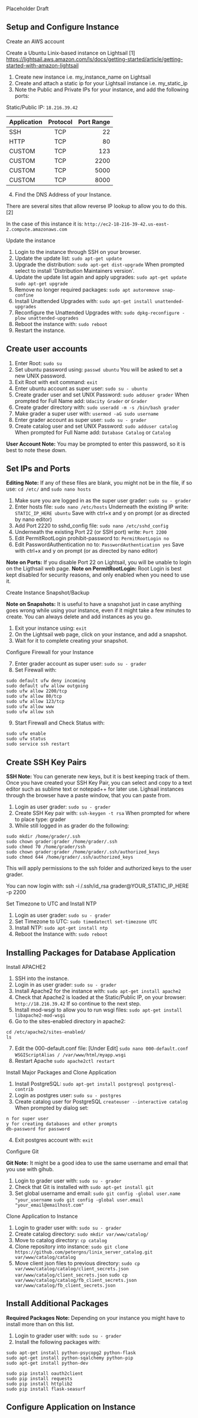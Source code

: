 Placeholder Draft

Setup and Configure Instance
------
Create an AWS account

Create a Ubuntu Linix-based instance on Lightsail [1]
https://lightsail.aws.amazon.com/ls/docs/getting-started/article/getting-started-with-amazon-lightsail

1. Create new instance i.e. my_instance_name on Lightsail
2. Create and attach a static ip for your Lightsail instance i.e. my_static_ip
3. Note the Public and Private IPs for your instance, and add the following ports:

Static/Public IP: `18.216.39.42`

| Application   | Protocol      | Port Range  |
| ------------- |:-------------:| -----------:|
| SSH           | TCP           | 22          |
| HTTP          | TCP           | 80          |
| CUSTOM        | TCP           | 123         |
| CUSTOM        | TCP           | 2200        |
| CUSTOM        | TCP           | 5000        |
| CUSTOM        | TCP           | 8000        |

4. Find the DNS Address of your Instance. 

There are several sites that allow reverse IP lookup to allow you to do this. [2]

In the case of this instance it is: `http://ec2-18-216-39-42.us-east-2.compute.amazonaws.com`

Update the instance

1. Login to the instance through SSH on your browser.
2. Update the update list:
`sudo apt-get update`
3. Upgrade the distribution:
`sudo apt-get dist-upgrade`
When prompted select to install 'Distribution Maintainers version'.
4. Update the update list again and apply upgrades:
`sudo apt-get update`
`sudo apt-get upgrade`
5. Remove no longer required packages:
`sudo apt autoremove snap-confine`
6. Install Unattended Upgrades with:
`sudo apt-get install unattended-upgrades`
7. Reconfigure the Unattended Upgrades with:
`sudo dpkg-reconfigure -plow unattended-upgrades`
8. Reboot the instance with:
`sudo reboot`
9. Restart the instance.


Create user accounts
------
1. Enter Root:
`sudo su`
2. Set ubuntu password using:
`passwd ubuntu`
You will be asked to set a new UNIX password.
3. Exit Root with exit command:
`exit`
4. Enter ubuntu account as super user:
`sudo su - ubuntu`
5. Create grader user and set UNIX Password:
`sudo adduser grader`
When prompted for Full Name add:
`Udacity Grader` or `Grader`
6. Create grader directory with:
`sudo useradd -m -s /bin/bash grader`
7. Make grader a super user with:
`usermod -aG sudo username`
8. Enter grader account as super user:
`sudo su - grader`
9. Create catalog user and set UNIX Password:
`sudo adduser catalog`
When prompted for Full Name add:
`Database Catalog` or `Catalog`

**User Account Note:** You may be prompted to enter this password, so it is best to note these down.

Set IPs and Ports
------
**Editing Note:** If any of these files are blank, you might not be in the file, if so use:
`cd /etc/` and `sudo nano hosts`
1. Make sure you are logged in as the super user grader:
`sudo su - grader`
2. Enter hosts file:
`sudo nano /etc/hosts`
Underneath the existing IP write:
`STATIC_IP_HERE ubuntu`
Save with ctrl+x and y on prompt (or as directed by nano editor)
3. Add Port 2220 to sshd_config file:
`sudo nano /etc/sshd_config`
4. Underneath the existing Port 22 (or SSH port) write:
`Port 2200`
5. Edit PermitRootLogin prohibit-password to:
`PermitRootLogin no`
6. Edit PasswordAuthentication no to:
`PasswordAuthentication yes`
Save with ctrl+x and y on prompt (or as directed by nano editor)

**Note on Ports:** If you disable Port 22 on Lightsail, you will be unable to login on the Ligthsail web page.
**Note on PermitRootLogin:** Root Login is best kept disabled for security reasons, and only enabled when you need to use it.

Create Instance Snapshot/Backup

**Note on Snapshots:** It is useful to have a snapshot just in case anything goes wrong while using your instance, even if it might take a few minutes to create. You can always delete and add instances as you go.

1. Exit your instance using:
`exit`
2. On the Lightsail web page, click on your instance, and add a snapshot.
3. Wait for it to complete creating your snapshot.

Configure Firewall for your Instance

7. Enter grader account as super user:
`sudo su - grader`
8. Set Firewall with:
```
sudo default ufw deny incoming
sudo default ufw allow outgoing
sudo ufw allow 2200/tcp
sudo ufw allow 80/tcp
sudo ufw allow 123/tcp
sudo ufw allow www
sudo ufw allow ssh
```
9. Start Firewall and Check Status with:
```
sudo ufw enable
sudo ufw status
sudo service ssh restart
```
Create SSH Key Pairs
------
**SSH Note:** You can generate new keys, but it is best keeping track of them. Once you have created your SSH Key Pair, you can select and copy to a text editor such as sublime text or notepad++ for later use. Lighsail instances through the browser have a paste window, that you can paste from. 

1. Login as user grader:
`sudo su - grader`
2. Create SSH Key pair with:
`ssh-keygen -t rsa`
When prompted for where to place type: grader
3. While still logged in as grader do the following:
```
sudo mkdir /home/grader/.ssh
sudo chown grader:grader /home/grader/.ssh
sudo chmod 70 /home/grader/ssh
sudo chown grader:grader /home/grader/.ssh/authorized_keys
sudo chmod 644 /home/grader/.ssh/authorized_keys
```
This will apply permissions to the ssh folder and authorized keys to the user grader.

You can now login with:
ssh -i /.ssh/id_rsa grader@YOUR_STATIC_IP_HERE -p 2200

Set Timezone to UTC and Install NTP

1. Login as user grader:
`sudo su - grader`
2. Set Timezone to UTC:
`sudo timedatectl set-timezone UTC`
3. Install NTP:
`sudo apt-get install ntp`
4. Reboot the Instance with:
`sudo reboot`

Installing Packages for Database Application
------
Install APACHE2

1. SSH into the instance.
2. Login in as user grader:
`sudo su - grader`
3. Install Apache2 for the instance with:
`sudo apt-get install apache2`
4. Check that Apache2 is loaded at the Static/Public IP, on your browser:
`http://18.216.39.42`
If so continue to the next step.
5. Install mod-wsgi to allow you to run wsgi files:
`sudo apt-get install libapache2-mod-wsgi`
6. Go to the sites-enabled directory in apache2:
```
cd /etc/apache2/sites-enabled/
ls
```
7. Edit the 000-default.conf file: [Under Edit]
`sudo nano 000-default.conf`
`WSGIScriptAlias / /var/www/html/myapp.wsgi`
8. Restart Apache
`sudo apache2ctl restart`

Install Major Packages and Clone Application

1. Install PostgreSQL:
`sudo apt-get install postgresql postgresql-contrib`
2. Login as postgres user:
`sudo su - postgres`
3. Create catalog user for PostgreSQL
`createuser --interactive catalog`
When prompted by dialog set:
```
n for super user
y for creating databases and other prompts
db-password for password
```
4. Exit postgres account with:
`exit`

Configure Git 

**Git Note:** It might be a good idea to use the same username and email that you use with gihub.

1. Login to grader user with:
`sudo su - grader`
2. Check that Git is installed with
`sudo apt-get install git`
3. Set global username and email:
`sudo git config -global user.name "your_username`
`sudo git config -global user.email "your_email@emailhost.com"`

Clone Application to Instance

1. Login to grader user with:
`sudo su - grader`
2. Create catalog directory:
`sudo mkdir var/www/catalog/`
3. Move to catalog directory:
 `cp catalog`
4. Clone repository into instance:
`sudo git clone https://github.com/petergns/linix_server_catalog.git var/www/catalog/catalog`
5. Move client json files to previous directory:
`sudo cp var/www/catalog/catalog/client_secrets.json var/www/catalog/client_secrets.json`
`sudo cp var/www/catalog/catalog/fb_client_secrets.json var/www/catalog/fb_client_secrets.json`

Install Additional Packages
------
**Required Packages Note:** Depending on your instance you might have to install more than on this list.

1. Login to grader user with:
`sudo su - grader`
2. Install the following packages with:
```
sudo apt-get install python-psycopg2 python-flask
sudo apt-get install python-sqalchemy python-pip
sudo apt-get install python-dev

sudo pip install oauth2client
sudo pip install requests
sudo pip install httplib2
sudo pip install flask-seasurf
```
Configure Application on Instance
------































